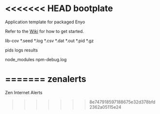 <<<<<<< HEAD
bootplate
=========

Application template for packaged Enyo

Refer to the [Wiki](http://github.com/enyojs/bootplate/wiki) for how to get started.

lib-cov
*.seed
*.log
*.csv
*.dat
*.out
*.pid
*.gz

pids
logs
results

node_modules
npm-debug.log

=======
zenalerts
=========

Zen Internet Alerts
>>>>>>> 8e747918597188675e32d378bfd2362a05115e24
